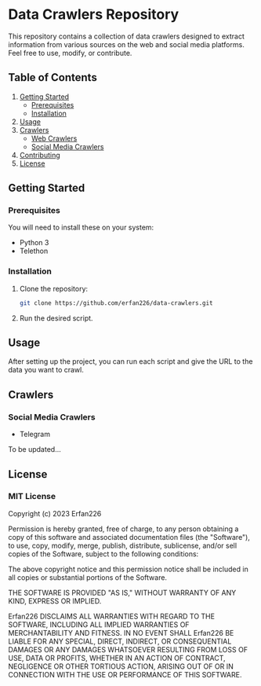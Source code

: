 # Data Crawlers Repository

This repository contains a collection of data crawlers designed to extract information from various sources on the web and social media platforms. Feel free to use, modify, or contribute.

## Table of Contents

1. [Getting Started](#getting-started)
   - [Prerequisites](#prerequisites)
   - [Installation](#installation)
2. [Usage](#usage)
3. [Crawlers](#crawlers)
   - [Web Crawlers](#web-crawlers)
   - [Social Media Crawlers](#social-media-crawlers)
4. [Contributing](#contributing)
5. [License](#license)

## Getting Started

### Prerequisites

You will need to install these on your system:
- Python 3
- Telethon

### Installation

1. Clone the repository:

    ```bash
    git clone https://github.com/erfan226/data-crawlers.git
    ```

2. Run the desired script.

## Usage

After setting up the project, you can run each script and give the URL to the data you want to crawl.

## Crawlers

### Social Media Crawlers
* Telegram

To be updated...


## License

### MIT License

Copyright (c) 2023 Erfan226

Permission is hereby granted, free of charge, to any person obtaining a copy of this software and associated documentation files (the "Software"), to use, copy, modify, merge, publish, distribute, sublicense, and/or sell copies of the Software, subject to the following conditions:

The above copyright notice and this permission notice shall be included in all copies or substantial portions of the Software.

THE SOFTWARE IS PROVIDED "AS IS," WITHOUT WARRANTY OF ANY KIND, EXPRESS OR IMPLIED.

Erfan226 DISCLAIMS ALL WARRANTIES WITH REGARD TO THE SOFTWARE, INCLUDING ALL IMPLIED WARRANTIES OF MERCHANTABILITY AND FITNESS. IN NO EVENT SHALL Erfan226 BE LIABLE FOR ANY SPECIAL, DIRECT, INDIRECT, OR CONSEQUENTIAL DAMAGES OR ANY DAMAGES WHATSOEVER RESULTING FROM LOSS OF USE, DATA OR PROFITS, WHETHER IN AN ACTION OF CONTRACT, NEGLIGENCE OR OTHER TORTIOUS ACTION, ARISING OUT OF OR IN CONNECTION WITH THE USE OR PERFORMANCE OF THIS SOFTWARE.

